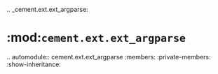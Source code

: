 .. _cement.ext.ext_argparse:

:mod:`cement.ext.ext_argparse`
==============================================================================

.. automodule:: cement.ext.ext_argparse
    :members:
    :private-members:
    :show-inheritance:
